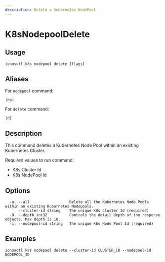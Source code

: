 ```yaml
---
description: Delete a Kubernetes NodePool
---
```


# K8sNodepoolDelete

## Usage

```text
ionosctl k8s nodepool delete [flags]
```

## Aliases

For `nodepool` command:

```text
[np]
```

For `delete` command:

```text
[d]
```

## Description

This command deletes a Kubernetes Node Pool within an existing Kubernetes Cluster.

Required values to run command:

* K8s Cluster Id
* K8s NodePool Id

## Options

```text
  -a, --all                  Delete all the Kubernetes Node Pools within an existing Kubernetes Nodepools.
      --cluster-id string    The unique K8s Cluster Id (required)
  -D, --depth int32          Controls the detail depth of the response objects. Max depth is 10.
  -i, --nodepool-id string   The unique K8s Node Pool Id (required)
```

## Examples

```text
ionosctl k8s nodepool delete --cluster-id CLUSTER_ID --nodepool-id NODEPOOL_ID
```

